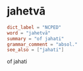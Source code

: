 # jahetvā

``` toml
dict_label = "NCPED"
word = "jahetvā"
summary = "of jahati"
grammar_comment = "absol."
see_also = ["jahati"]
```

of jahati

